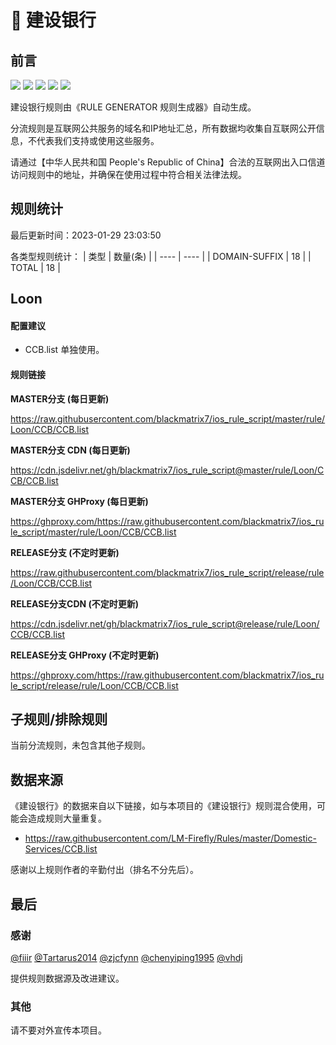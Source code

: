 # 🧸 建设银行

## 前言

![](https://shields.io/badge/-移除重复规则-ff69b4) ![](https://shields.io/badge/-DOMAIN与DOMAIN--SUFFIX合并-green) ![](https://shields.io/badge/-DOMAIN--SUFFIX间合并-critical) ![](https://shields.io/badge/-DOMAIN--SUFFIX与DOMAIN--KEYWORD合并-blue) ![](https://shields.io/badge/-IP--CIDR(6)合并-blueviolet) 

建设银行规则由《RULE GENERATOR 规则生成器》自动生成。

分流规则是互联网公共服务的域名和IP地址汇总，所有数据均收集自互联网公开信息，不代表我们支持或使用这些服务。

请通过【中华人民共和国 People's Republic of China】合法的互联网出入口信道访问规则中的地址，并确保在使用过程中符合相关法律法规。

## 规则统计

最后更新时间：2023-01-29 23:03:50

各类型规则统计：
| 类型 | 数量(条)  | 
| ---- | ----  |
| DOMAIN-SUFFIX | 18  | 
| TOTAL | 18  | 


## Loon 

#### 配置建议
- CCB.list 单独使用。

#### 规则链接
**MASTER分支 (每日更新)**

https://raw.githubusercontent.com/blackmatrix7/ios_rule_script/master/rule/Loon/CCB/CCB.list

**MASTER分支 CDN (每日更新)**

https://cdn.jsdelivr.net/gh/blackmatrix7/ios_rule_script@master/rule/Loon/CCB/CCB.list

**MASTER分支 GHProxy (每日更新)**

https://ghproxy.com/https://raw.githubusercontent.com/blackmatrix7/ios_rule_script/master/rule/Loon/CCB/CCB.list

**RELEASE分支 (不定时更新)**

https://raw.githubusercontent.com/blackmatrix7/ios_rule_script/release/rule/Loon/CCB/CCB.list

**RELEASE分支CDN (不定时更新)**

https://cdn.jsdelivr.net/gh/blackmatrix7/ios_rule_script@release/rule/Loon/CCB/CCB.list

**RELEASE分支 GHProxy (不定时更新)**

https://ghproxy.com/https://raw.githubusercontent.com/blackmatrix7/ios_rule_script/release/rule/Loon/CCB/CCB.list

## 子规则/排除规则


当前分流规则，未包含其他子规则。

## 数据来源

《建设银行》的数据来自以下链接，如与本项目的《建设银行》规则混合使用，可能会造成规则大量重复。

- https://raw.githubusercontent.com/LM-Firefly/Rules/master/Domestic-Services/CCB.list


感谢以上规则作者的辛勤付出（排名不分先后）。

## 最后

### 感谢

[@fiiir](https://github.com/fiiir) [@Tartarus2014](https://github.com/Tartarus2014) [@zjcfynn](https://github.com/zjcfynn) [@chenyiping1995](https://github.com/chenyiping1995) [@vhdj](https://github.com/vhdj)

提供规则数据源及改进建议。

### 其他

请不要对外宣传本项目。